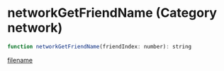 # networkGetFriendName (Category network)

```js
function networkGetFriendName(friendIndex: number): string
```

[filename](networkGetFriendName_m.md ':include')